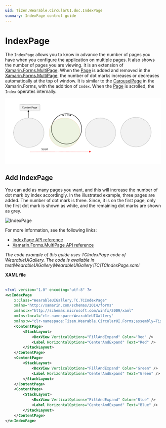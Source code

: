 ```yaml
---
uid: Tizen.Wearable.CircularUI.doc.IndexPage
summary: IndexPage control guide
---
```

# IndexPage

The `IndexPage` allows you to know in advance the number of pages you have when you configure the application on multiple pages. It also shows the number of pages you are viewing.
It is an extension of [Xamarin.Forms.MultiPage](https://developer.xamarin.com/api/type/Xamarin.Forms.MultiPage%3CT%3E/). When the [Page](https://docs.microsoft.com/en-us/xamarin/xamarin-forms/user-interface/controls/pages) is added and removed in the [Xamarin.Forms.MultiPage](https://developer.xamarin.com/api/type/Xamarin.Forms.MultiPage%3CT%3E/), the number of dot marks increases or decreases automatically at the top of window.
It is similar to the [CarouselPage](https://docs.microsoft.com/en-us/xamarin/xamarin-forms/user-interface/controls/pages#carouselpage) in the Xamarin.Forms, with the addition of `Index`.
When the [Page](https://docs.microsoft.com/en-us/xamarin/xamarin-forms/user-interface/controls/pages) is scrolled, the `Index` operates internally.

![](data/IndexPage_action.png)

## Add IndexPage

You can add as many pages you want, and this will increase the number of dot mark by index accordingly.
In the illustrated example, three pages are added. The number of dot mark is three. Since, it is on the first page, only the first dot mark is shown as white, and the remaining dot marks are shown as grey.

![IndexPage](data/IndexPage.png)

For more information, see the following links:

- [IndexPage  API reference](https://samsung.github.io/Tizen.CircularUI/api/Tizen.Wearable.CircularUI.Forms.IndexPage.html)
- [Xamarin.Forms.MultiPage  API reference](https://developer.xamarin.com/api/type/Xamarin.Forms.MultiPage%3CT%3E/)

_The code example of this guide uses TCIndexPage code of WearableUIGallery. The code is available in test\WearableUIGallery\WearableUIGallery\TC\TCIndexPage.xaml_

**XAML file**

```xml

<?xml version="1.0" encoding="utf-8" ?>
<w:IndexPage
    x:Class="WearableUIGallery.TC.TCIndexPage"
    xmlns="http://xamarin.com/schemas/2014/forms"
    xmlns:x="http://schemas.microsoft.com/winfx/2009/xaml"
    xmlns:local="clr-namespace:WearableUIGallery"
    xmlns:w="clr-namespace:Tizen.Wearable.CircularUI.Forms;assembly=Tizen.Wearable.CircularUI.Forms">
    <ContentPage>
        <StackLayout>
            <BoxView VerticalOptions="FillAndExpand" Color="Red" />
            <Label HorizontalOptions="CenterAndExpand" Text="Red" />
        </StackLayout>
    </ContentPage>
    <ContentPage>
        <StackLayout>
            <BoxView VerticalOptions="FillAndExpand" Color="Green" />
            <Label HorizontalOptions="CenterAndExpand" Text="Green" />
        </StackLayout>
    </ContentPage>
    <ContentPage>
        <StackLayout>
            <BoxView VerticalOptions="FillAndExpand" Color="Blue" />
            <Label HorizontalOptions="CenterAndExpand" Text="Blue" />
        </StackLayout>
    </ContentPage>
</w:IndexPage>
```
